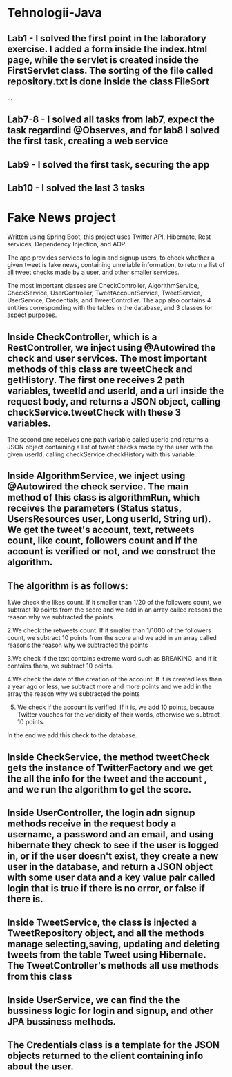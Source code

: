 # Tehnologii-Java
## Lab1 - I solved the first point in the laboratory exercise. I added a form inside the index.html page, while the servlet is created inside the FirstServlet class. The sorting of the file called repository.txt is done inside the class FileSort

...

## Lab7-8 -  I solved all tasks from lab7, expect the task regardind @Observes, and for lab8 I solved the first task, creating a web service

## Lab9 - I solved the first task, securing the app

## Lab10 - I solved the last 3 tasks

# Fake News project

Written using Spring Boot, this project uses Twitter API, Hibernate, Rest services, Dependency Injection, and AOP.

The app provides services to login and signup users, to check whether a given tweet is fake news, containing unreliable information, to return a list of all tweet checks made by a user, and other smaller services.

The most important classes are CheckController, AlgorithmService, CheckService, UserController, TweetAccountService, TweetService, UserService, Credentials, and TweetController. The app also contains 4 entities corresponding with the tables in the database, and 3 classes for aspect purposes.

## Inside CheckController, which is a RestController, we inject using @Autowired the check and user services. The most important methods of this class are tweetCheck and getHistory. The first one receives 2 path variables, tweetId and userId, and a url inside the request body, and returns a JSON object, calling checkService.tweetCheck with these 3 variables.

The second one receives one path variable called userId and returns a JSON object containing a list of tweet checks made by the user with the given userId, calling checkService.checkHistory with this variable.


## Inside AlgorithmService, we inject using @Autowired the check service. The main method of this class is algorithmRun, which receives the parameters (Status status, UsersResources user, Long userId, String url). We get the tweet's account, text, retweets count, like count, followers count and if the account is verified or not, and we construct the algorithm. 

## The algorithm is as follows:
1.We check the likes count. If it smaller than 1/20 of the followers count, we subtract 10 points from the score and we add in an array called reasons the reason why we subtracted the points

2.We check the retweets count. If it smaller than 1/1000 of the followers count, we subtract 10 points from the score and we add in an array called reasons the reason why we subtracted the points

3.We check if the text contains extreme word such as BREAKING, and if it contains them, we subtract 10 points.


4.We check the date of the creation of the account. If it is created less than a year ago or less, we subtract more and more points and we add in the array the reason why we subtracted the points

5. We check if the account is verified. If it is, we add 10 points, because Twitter vouches for the veridicity of their words, otherwise we subtract 10 points.

In the end we add this check to the database. 


## Inside CheckService, the method tweetCheck gets the instance of TwitterFactory and we get the all the info for the tweet and the account , and we run the algorithm to get the score.

## Inside UserController, the login adn signup methods receive in the request body a username, a password and an email, and using hibernate they check to see if the user is logged in, or if the user doesn't exist, they create a new user in the database, and return a JSON object with some user data and a key value pair called login that is true if there is no error, or false if there is.

## Inside TweetService, the class is injected a TweetRepository object, and all the methods manage selecting,saving, updating and deleting tweets from the table Tweet using Hibernate. The TweetController's methods all use methods from this class


## Inside UserService, we can find the the bussiness logic for login and signup, and other JPA bussiness methods.

## The Credentials class is a template for the JSON objects returned to the client containing info about the user.






